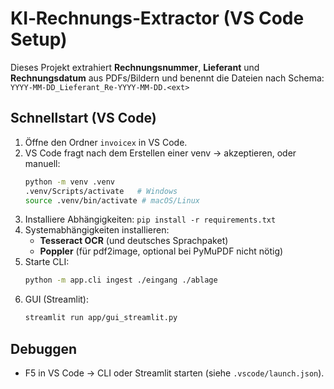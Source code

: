 # KI‑Rechnungs‑Extractor (VS Code Setup)

Dieses Projekt extrahiert **Rechnungsnummer**, **Lieferant** und **Rechnungsdatum** aus PDFs/Bildern und benennt die Dateien nach Schema:
`YYYY-MM-DD_Lieferant_Re-YYYY-MM-DD.<ext>`

## Schnellstart (VS Code)
1. Öffne den Ordner `invoicex` in VS Code.
2. VS Code fragt nach dem Erstellen einer venv → akzeptieren, oder manuell:
   ```bash
   python -m venv .venv
   .venv/Scripts/activate   # Windows
   source .venv/bin/activate # macOS/Linux
   ```
3. Installiere Abhängigkeiten: `pip install -r requirements.txt`
4. Systemabhängigkeiten installieren:
   - **Tesseract OCR** (und deutsches Sprachpaket)
   - **Poppler** (für pdf2image, optional bei PyMuPDF nicht nötig)
5. Starte CLI:
   ```bash
   python -m app.cli ingest ./eingang ./ablage
   ```
6. GUI (Streamlit):
   ```bash
   streamlit run app/gui_streamlit.py
   ```

## Debuggen
- F5 in VS Code → CLI oder Streamlit starten (siehe `.vscode/launch.json`).

